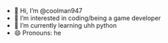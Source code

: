 - 👋 Hi, I’m @coolman947
- 👀 I’m interested in coding/being a game developer
- 🌱 I’m currently learning uhh python
- 😄 Pronouns: he

<!---
coolman947/coolman947 is a ✨ special ✨ repository because its `README.md` (this file) appears on your GitHub profile.
You can click the Preview link to take a look at your changes.
--->
